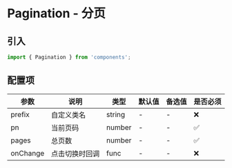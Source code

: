 # Pagination - 分页

## 引入
```jsx
import { Pagination } from 'components';
```

## 配置项
| 参数 | 说明 | 类型 | 默认值 |备选值 | 是否必须 |
| --- | --- | --- | --- | --- | --- |
| prefix | 自定义类名 | string | - | - | ❌ |
| pn | 当前页码 | number | - | - | ✅  |
| pages | 总页数 | number | - | - | ✅  |
| onChange | 点击切换时回调 | func | - | - | ❌ |
